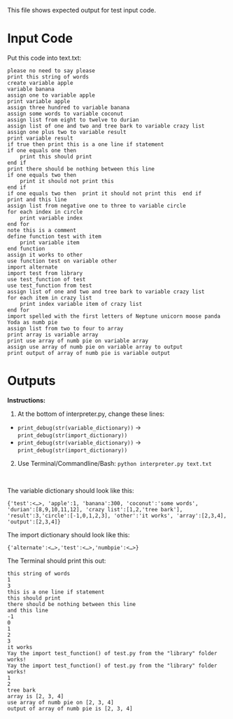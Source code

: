 This file shows expected output for test input code.

# Input Code

Put this code into text.txt:

```
please no need to say please
print this string of words
create variable apple
variable banana
assign one to variable apple
print variable apple
assign three hundred to variable banana
assign some words to variable coconut
assign list from eight to twelve to durian
assign list of one and two and tree bark to variable crazy list
assign one plus two to variable result
print variable result
if true then print this is a one line if statement
if one equals one then
    print this should print
end if
print there should be nothing between this line
if one equals two then
    print it should not print this
end if
if one equals two then  print it should not print this  end if
print and this line
assign list from negative one to three to variable circle
for each index in circle
    print variable index
end for
note this is a comment
define function test with item
    print variable item
end function
assign it works to other
use function test on variable other
import alternate
import test from library
use test_function of test
use test_function from test
assign list of one and two and tree bark to variable crazy list
for each item in crazy list
    print index variable item of crazy list
end for
import spelled with the first letters of Neptune unicorn moose panda Yoda as numb pie
assign list from two to four to array
print array is variable array
print use array of numb pie on variable array
assign use array of numb pie on variable array to output
print output of array of numb pie is variable output
```

# Outputs

**Instructions:**

1. At the bottom of interpreter.py, change these lines:
  * `print_debug(str(variable_dictionary))` -> `print_debug(str(import_dictionary))`
  * `print_debug(str(variable_dictionary))` -> `print_debug(str(import_dictionary))`
2. Use Terminal/Commandline/Bash: `python interpreter.py text.txt`

<br>

The variable dictionary should look like this:

```
{'test':<…>, 'apple':1, 'banana':300, 'coconut':'some words', 'durian':[8,9,10,11,12], 'crazy list':[1,2,'tree bark'], 'result':3,'circle':[-1,0,1,2,3], 'other':'it works', 'array':[2,3,4], 'output':[2,3,4]}
```

The import dictionary should look like this:

```
{'alternate':<…>,'test':<…>,'numbpie':<…>}
```

The Terminal should print this out:

```
this string of words
1
3
this is a one line if statement
this should print
there should be nothing between this line
and this line
-1
0
1
2
3
it works
Yay the import test_function() of test.py from the "library" folder works!
Yay the import test_function() of test.py from the "library" folder works!
1
2
tree bark
array is [2, 3, 4]
use array of numb pie on [2, 3, 4]
output of array of numb pie is [2, 3, 4]
```